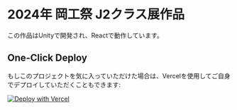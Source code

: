 # 2024年 岡工祭 J2クラス展作品

この作品はUnityで開発され、Reactで動作しています。

## One-Click Deploy
もしこのプロジェクトを気に入っていただけた場合は、Vercelを使用してご自身でデプロイしていただくこともできます:

[![Deploy with Vercel](https://vercel.com/button)](https://vercel.com/new/clone?repository-url=https%3A%2F%2Fgithub.com%2Fngm-sh11%2FR05J2-slot-test)

